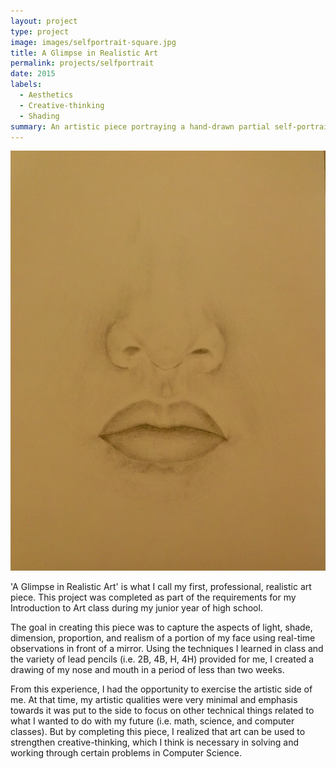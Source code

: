 ```yaml
---
layout: project
type: project
image: images/selfportrait-square.jpg
title: A Glimpse in Realistic Art
permalink: projects/selfportrait
date: 2015
labels:
  - Aesthetics
  - Creative-thinking
  - Shading
summary: An artistic piece portraying a hand-drawn partial self-portrait for my Intro to Art class in high school.
---
```


<img class="ui medium right floated rounded image" src="../images/selfportrait.jpg">

'A Glimpse in Realistic Art' is what I call my first, professional, realistic art piece. This project was completed as part of the requirements for my Introduction to Art class during my junior year of high school. 

The goal in creating this piece was to capture the aspects of light, shade, dimension, proportion, and realism of a portion of my face using real-time observations in front of a mirror. Using the techniques I learned in class and the variety of lead pencils (i.e. 2B, 4B, H, 4H) provided for me, I created a drawing of my nose and mouth in a period of less than two weeks.

From this experience, I had the opportunity to exercise the artistic side of me. At that time, my artistic qualities were very minimal and emphasis towards it was put to the side to focus on other technical things related to what I wanted to do with my future (i.e. math, science, and computer classes). But by completing this piece, I realized that art can be used to strengthen creative-thinking, which I think is necessary in solving and working through certain problems in Computer Science.
